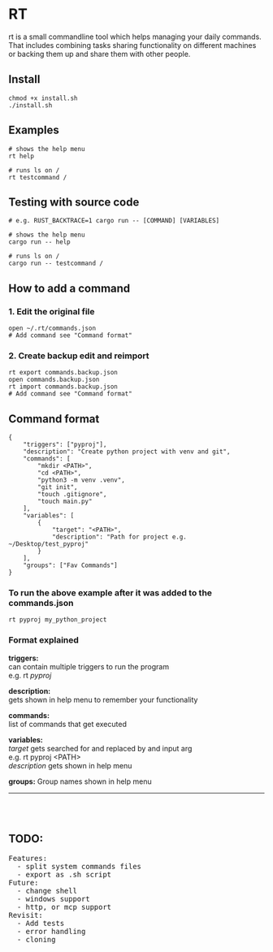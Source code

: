# RT
rt is a small commandline tool which helps managing your daily commands. That includes combining tasks sharing functionality on different machines or backing them up and share them with other people.

## Install
```
chmod +x install.sh
./install.sh
```

## Examples
```
# shows the help menu
rt help

# runs ls on /
rt testcommand /
```

## Testing with source code
```
# e.g. RUST_BACKTRACE=1 cargo run -- [COMMAND] [VARIABLES]

# shows the help menu
cargo run -- help

# runs ls on /
cargo run -- testcommand /
```

## How to add a command
### 1. Edit the original file
```
open ~/.rt/commands.json
# Add command see "Command format"
```

### 2. Create backup edit and reimport
```
rt export commands.backup.json
open commands.backup.json
rt import commands.backup.json
# Add command see "Command format"
```

## Command format
```
{
    "triggers": ["pyproj"],
    "description": "Create python project with venv and git",
    "commands": [
        "mkdir <PATH>",
        "cd <PATH>",
        "python3 -m venv .venv",
        "git init",
        "touch .gitignore",
        "touch main.py"
    ],
    "variables": [
        {
            "target": "<PATH>",
            "description": "Path for project e.g. ~/Desktop/test_pyproj"
        }
    ],
    "groups": ["Fav Commands"]
}
```
### To run the above example after it was added to the commands.json
```
rt pyproj my_python_project
```
### Format explained
**triggers:**  
can contain multiple triggers to run the program  
e.g. rt _pyproj_  

**description:**  
gets shown in help menu to remember your functionality  

**commands:**  
list of commands that get executed  

**variables:**  
_target_ gets searched for and replaced by and input arg  
e.g. rt pyproj &lt;PATH&gt;  
_description_ gets shown in help menu

**groups:**
Group names shown in help menu

<hr>

<br><br>
<h2>TODO:</h2>
<pre>
Features:
  - split system commands files
  - export as .sh script
Future:
  - change shell
  - windows support
  - http, or mcp support
Revisit:
  - Add tests
  - error handling
  - cloning
</pre>